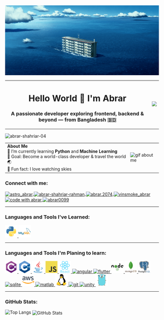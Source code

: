 <!-- Banner -->
<p align="center">
  <img src="https://github.com/Abrar-Shahriar-04/Abrar-Shahriar-04/blob/main/story_img_4_pc.png" alt="logo">
</p>

<!-- Intro -->
<table>
<tr>
<td>

<!-- Headings -->
<h1 align="center">Hello World 👋 I'm Abrar</h1>
<h3 align="center">A passionate developer exploring frontend, backend & beyond — from Bangladesh 🇧🇩</h3>

</td>
<td>

<!-- Right-side GIF -->
<img width="300" src="https://media1.tenor.com/m/Vzm5ensIqMcAAAAd/anime-hyouka.gif">

</td>
</tr>
</table>

<!-- Profile views -->
<p align="left">
  <img src="https://komarev.com/ghpvc/?username=abrar-shahriar-04&label=Profile%20views&color=0e75b6&style=flat" alt="abrar-shahriar-04" />
</p>

<!-- About Me with GIF -->
<table>
<tr>
<td width="80%">
<b> About Me </b> <br>
🌱 I’m currently learning <b>Python</b> and <b>Machine Learning</b> <br>
🎯 Goal: Become a world-class developer & travel the world 🌏  <br>
🌌 Fun fact: I love watching skies <br>
</td>
<td width="20%">
<!-- GIF next to About Me Section -->
<img width="350" src="https://media1.tenor.com/m/lQT9n1zW180AAAAd/kikis-delivery-service-relax.gif" alt="gif about me" />
</td>
</tr>
</table>

<!-- Social Links -->
<h3 align="left">Connect with me:</h3>
<p align="left">
  <a href="https://twitter.com/astro_abrar" target="blank">
    <img align="center" src="https://raw.githubusercontent.com/rahuldkjain/github-profile-readme-generator/master/src/images/icons/Social/twitter.svg" alt="astro_abrar" height="30" width="40" />
  </a>
  <a href="https://linkedin.com/in/abrar-shahriar-rahman" target="blank">
    <img align="center" src="https://raw.githubusercontent.com/rahuldkjain/github-profile-readme-generator/master/src/images/icons/Social/linked-in-alt.svg" alt="abrar-shahriar-rahman" height="30" width="40" />
  </a>
  <a href="https://fb.com/abrar.2074" target="blank">
    <img align="center" src="https://raw.githubusercontent.com/rahuldkjain/github-profile-readme-generator/master/src/images/icons/Social/facebook.svg" alt="abrar.2074" height="30" width="40" />
  </a>
  <a href="https://instagram.com/vinsmoke_abrar" target="blank">
    <img align="center" src="https://raw.githubusercontent.com/rahuldkjain/github-profile-readme-generator/master/src/images/icons/Social/instagram.svg" alt="vinsmoke_abrar" height="30" width="40" />
  </a>
  <a href="https://www.youtube.com/@codewithabrar6450" target="blank">
    <img align="center" src="https://raw.githubusercontent.com/rahuldkjain/github-profile-readme-generator/master/src/images/icons/Social/youtube.svg" alt="code with abrar" height="30" width="40" />
  </a>
  <a href="https://www.leetcode.com/abrar0099" target="blank">
    <img align="center" src="https://raw.githubusercontent.com/rahuldkjain/github-profile-readme-generator/master/src/images/icons/Social/leet-code.svg" alt="abrar0099" height="30" width="40" />
  </a>
</p>

<hr>

<!-- Languages and Tools I've Learned -->

<h3 align="left">Languages and Tools I've Learned: </h3>
<p align="left">
  <a href="https://www.python.org" target="_blank" rel="noreferrer">
    <img src="https://raw.githubusercontent.com/devicons/devicon/master/icons/python/python-original.svg" alt="python" width="40" height="40"/>
  </a>

  <a href="https://www.mysql.com/" target="_blank" rel="noreferrer">
    <img src="https://raw.githubusercontent.com/devicons/devicon/master/icons/mysql/mysql-original-wordmark.svg" alt="mysql" width="40" height="40"/>
  </a>
  
</p>
<hr>

<!-- Languages and Tools I Plan to Learn -->
<h3 align="left">Languages and Tools I'm Planing to learn:</h3>
<p align="left"> 

  <a href="https://learn.microsoft.com/en-us/dotnet/csharp/" target="_blank" rel="noreferrer">
  <img src="https://raw.githubusercontent.com/devicons/devicon/master/icons/csharp/csharp-original.svg" alt="csharp" width="40" height="40"/>
</a>
  
  <a href="https://www.w3schools.com/cpp/" target="_blank" rel="noreferrer">
    <img src="https://raw.githubusercontent.com/devicons/devicon/master/icons/cplusplus/cplusplus-original.svg" alt="cplusplus" width="40" height="40"/>
  </a>
  
  <a href="https://www.java.com" target="_blank" rel="noreferrer">
    <img src="https://raw.githubusercontent.com/devicons/devicon/master/icons/java/java-original.svg" alt="java" width="40" height="40"/>
  </a>
  
  <a href="https://developer.mozilla.org/en-US/docs/Web/JavaScript" target="_blank" rel="noreferrer">
    <img src="https://raw.githubusercontent.com/devicons/devicon/master/icons/javascript/javascript-original.svg" alt="javascript" width="40" height="40"/>
  </a>
  
  <a href="https://reactjs.org/" target="_blank" rel="noreferrer">
    <img src="https://raw.githubusercontent.com/devicons/devicon/master/icons/react/react-original-wordmark.svg" alt="react" width="40" height="40"/>
  </a>
  
  <a href="https://angular.io" target="_blank" rel="noreferrer">
    <img src="https://angular.io/assets/images/logos/angular/angular.svg" alt="angular" width="40" height="40"/>
  </a>
  
  <a href="https://flutter.dev" target="_blank" rel="noreferrer">
    <img src="https://www.vectorlogo.zone/logos/flutterio/flutterio-icon.svg" alt="flutter" width="40" height="40"/>
  </a>
  
  <a href="https://nodejs.org" target="_blank" rel="noreferrer">
    <img src="https://raw.githubusercontent.com/devicons/devicon/master/icons/nodejs/nodejs-original-wordmark.svg" alt="nodejs" width="40" height="40"/>
  </a>
  
  
  <a href="https://www.mongodb.com/" target="_blank" rel="noreferrer">
    <img src="https://raw.githubusercontent.com/devicons/devicon/master/icons/mongodb/mongodb-original-wordmark.svg" alt="mongodb" width="40" height="40"/>
  </a>
  
  
  <a href="https://www.postgresql.org" target="_blank" rel="noreferrer">
    <img src="https://raw.githubusercontent.com/devicons/devicon/master/icons/postgresql/postgresql-original-wordmark.svg" alt="postgresql" width="40" height="40"/>
  </a>
  
  <a href="https://www.sqlite.org/" target="_blank" rel="noreferrer">
    <img src="https://www.vectorlogo.zone/logos/sqlite/sqlite-icon.svg" alt="sqlite" width="40" height="40"/>
  </a>
  
  <a href="https://aws.amazon.com" target="_blank" rel="noreferrer">
    <img src="https://raw.githubusercontent.com/devicons/devicon/master/icons/amazonwebservices/amazonwebservices-original-wordmark.svg" alt="aws" width="40" height="40"/>
  </a>
  
  <a href="https://www.mathworks.com/" target="_blank" rel="noreferrer">
    <img src="https://upload.wikimedia.org/wikipedia/commons/2/21/Matlab_Logo.png" alt="matlab" width="40" height="40"/>
  </a>
  
  <a href="https://www.linux.org/" target="_blank" rel="noreferrer">
    <img src="https://raw.githubusercontent.com/devicons/devicon/master/icons/linux/linux-original.svg" alt="linux" width="40" height="40"/>
  </a>
  
  <a href="https://git-scm.com/" target="_blank" rel="noreferrer">
    <img src="https://www.vectorlogo.zone/logos/git-scm/git-scm-icon.svg" alt="git" width="40" height="40"/>
  </a>
  
  <a href="https://unity.com/" target="_blank" rel="noreferrer">
    <img src="https://www.vectorlogo.zone/logos/unity3d/unity3d-icon.svg" alt="unity" width="40" height="40"/>
  </a>
  
  <a href="https://go.dev/" target="_blank" rel="noreferrer">
    <img src="https://raw.githubusercontent.com/devicons/devicon/master/icons/go/go-original.svg" alt="go" width="40" height="40"/>
  </a>
  
</p>

<hr>

<!-- Stats -->
<h3 align="left">GitHub Stats:</h3>
<p>
  <img align="left" src="https://github-readme-stats.vercel.app/api/top-langs?username=abrar-shahriar-04&show_icons=true&locale=en&layout=compact" alt="Top Langs" />
</p>

<p>
  &nbsp;<img align="center" src="https://github-readme-stats.vercel.app/api?username=abrar-shahriar-04&show_icons=true&locale=en" alt="GitHub Stats" />
</p>



